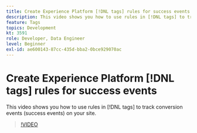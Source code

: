 ```yaml
---
title: Create Experience Platform [!DNL tags] rules for success events
description: This video shows you how to use rules in [!DNL tags] to track conversion events (success events) on your site. 
feature: Tags
topics: Development
kt: 3591
role: Developer, Data Engineer
level: Beginner
exl-id: ae600143-87cc-435d-bba2-0bce929070ac
---
```

# Create Experience Platform [!DNL tags] rules for success events

This video shows you how to use rules in [!DNL tags] to track conversion events (success events) on your site.  

>[!VIDEO](https://video.tv.adobe.com/v/28778/?quality=12&learn=on)
